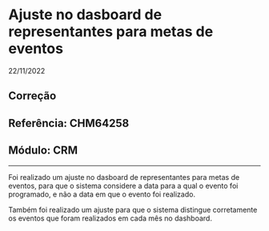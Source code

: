 # Ajuste no dasboard de representantes para metas de eventos
22/11/2022
## Correção
## Referência: CHM64258
## Módulo: CRM
***

Foi realizado um ajuste no dasboard de representantes para metas de eventos, para que o sistema considere a data para a qual o evento foi programado, e não a data em que o evento foi realizado.

Também foi realizado um ajuste para que o sistema distingue corretamente os eventos que foram realizados em cada mês no dashboard.